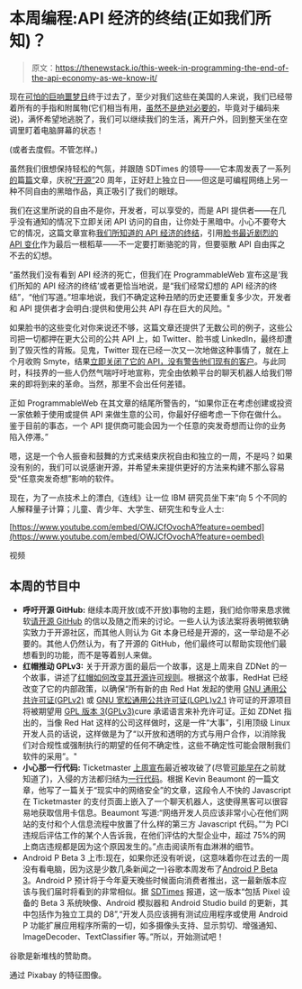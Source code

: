 # 本周编程:API 经济的终结(正如我们所知)？

> 原文：<https://thenewstack.io/this-week-in-programming-the-end-of-the-api-economy-as-we-know-it/>

现在[可怕的巨响噩梦日](https://www.reddit.com/r/funny/comments/8w12m8/happy_nightmare_day/)终于过去了，至少对我们这些在美国的人来说，我们已经带着所有的手指和附属物(它们相当有用，[虽然不是绝对必要的](https://www.nature.com/articles/d41586-018-05588-x)，毕竟对于编码来说)，满怀希望地逃脱了，我们可以继续我们的生活，离开户外，回到整天坐在空调里盯着电脑屏幕的状态！

(或者去度假。不管怎样。)

虽然我们很想保持轻松的气氛，并跟随 SDTimes 的领导——它本周发表了一系列[的](https://sdtimes.com/os/red-hats-open-source-way/)篇[篇](https://sdtimes.com/os/the-apache-license-allows-open-source-to-thrive/)文章，庆祝[“开源”](https://sdtimes.com/os/open-source-at-20-the-ubiquity-of-shared-code/)20 周年，正好赶上独立日——但这是可编程网络上另一种不同自由的黑暗作品，真正吸引了我们的眼球。

我们在这里所说的自由不是你，开发者，可以享受的，而是 API 提供者——在几乎没有通知的情况下立即关闭 API 访问的自由，让你处于黑暗中。小心不要夸大它的情况，这篇文章宣称[我们所知道的 API 经济的终结](https://www.programmableweb.com/news/its-end-api-economy-we-know-it/analysis/2018/07/05)，引用[脸书最近剧烈的 API 变化](https://www.programmableweb.com/news/facebook-continues-to-restrict-and-shut-down-apis/brief/2018/07/02)作为最后一根稻草——不一定要打断骆驼的背，但要驱散 API 自由挥之不去的幻想。

“虽然我们没有看到 API 经济的死亡，但我们在 ProgrammableWeb 宣布这是‘我们所知的 API 经济的终结’或者更恰当地说，是“我们经常幻想的 API 经济的终结”，“他们写道。”坦率地说，我们不确定这种丑陋的历史还要重复多少次，开发者和 API 提供者才会明白:提供和使用公共 API 存在巨大的风险。"

如果脸书的这些变化对你来说还不够，这篇文章还提供了无数公司的例子，这些公司把一切都押在更大公司的公共 API 上，如 Twitter、脸书或 LinkedIn，最终却遭到了毁灭性的背叛。见鬼，Twitter 现在已经一次又一次地做这种事情了，就在上个月收购 Smyte，结果[立即关闭了它的 API，没有警告他们现有的客户](https://techcrunch.com/2018/06/21/twitter-smytes-customers/)。与此同时，科技界的一些人仍然气喘吁吁地宣称，完全由依赖平台的聊天机器人给我们带来的即将到来的革命。当然，那里不会出任何差错。

正如 ProgrammableWeb 在其文章的结尾所警告的，“如果你正在考虑创建或投资一家依赖于使用或提供 API 来做生意的公司，你最好仔细考虑一下你在做什么。鉴于目前的事态，一个 API 提供商可能会因为一个任意的突发奇想而让你的业务陷入停滞。”

嗯，这是一个令人振奋和鼓舞的方式来结束庆祝自由和独立的一周，不是吗？如果没有别的，我们可以说感谢开源，并希望未来提供更好的方法来构建不那么容易受“任意突发奇想”影响的软件。

现在，为了一点技术上的漂白,《连线》让一位 IBM 研究员坐下来“向 5 个不同的人解释量子计算；儿童、青少年、大学生、研究生和专业人士:

[https://www.youtube.com/embed/OWJCfOvochA?feature=oembed](https://www.youtube.com/embed/OWJCfOvochA?feature=oembed)

视频

## 本周的节目中

*   **呼吁开源 GitHub:** 继续本周开放(或不开放)事物的主题，我们给你带来恳求微软[请开源 GitHub](https://github.com/dear-github/dear-github/issues/304) 的信以及随之而来的讨论。一些人认为该法案将表明微软确实致力于开源社区，而其他人则认为 Git 本身已经是开源的，这一举动是不必要的。其他人仍然认为，有了开源的 GitHub，他们最终可以帮助实现他们最想看到的功能，而不是等着别人来做。
*   **红帽推动 GPLv3:** 关于开源方面的最后一个故事，这是上周来自 ZDNet 的一个故事，讲述了[红帽如何改变其开源许可规则](https://www.zdnet.com/article/red-hat-changes-its-open-source-licensing-rules/)。根据这个故事，RedHat 已经改变了它的内部政策，以确保“所有新的由 Red Hat 发起的使用 [GNU 通用公共许可证(GPLv2)](https://www.gnu.org/licenses/old-licenses/gpl-2.0.en.html) 或 [GNU 宽松通用公共许可证(LGPL)v2.1](https://www.gnu.org/licenses/lgpl-3.0.en.html) 许可证的开源项目将被期望用 [GPL 版本 3(GPLv3)](https://www.gnu.org/licenses/gpl-3.0.en.html)cure 承诺语言来补充许可证。正如 ZDNet 指出的，当像 Red Hat 这样的公司这样做时，这是一件“大事”，引用顶级 Linux 开发人员的话说，这样做是为了“以开放和透明的方式与用户合作，以消除我们对合规性或强制执行的期望的任何不确定性，这些不确定性可能会限制我们软件的采用”。"
*   **小心那一行代码:** Ticketmaster [上周宣布](https://security.ticketmaster.co.uk/)最近被攻破了(尽管[可能早在](https://techcrunch.com/2018/06/28/bank-says-ticketmaster-knew-of-breach-months-before-taking-action/)之前就知道了)，入侵的方法都归结为[一行代码](https://www.itwire.com/security/83416-uk-researcher-says-one-line-of-code-caused-ticketmaster-breach.html)。根据 Kevin Beaumont 的一篇文章，他写了一篇关于“现实中的网络安全”的文章，这段令人不快的 Javascript 在 Ticketmaster 的支付页面上嵌入了一个聊天机器人，这使得黑客可以很容易地获取信用卡信息。Beaumont 写道:“网络开发人员应该非常小心在他们网站的支付和个人信息流程中放置了什么样的第三方 Javascript 代码。”“为 PCI 违规后评估工作的某个人告诉我，在他们评估的大型企业中，超过 75%的网上商店违规都是因为这个原因发生的。”点击阅读所有血淋淋的细节。
*   Android P Beta 3 上市:现在，如果你还没有听说，(这意味着你在过去的一周没有看电脑，因为这是少数几条新闻之一)谷歌本周发布了[Android P Beta 3](http://android-developers.googleblog.com/2018/07/android-p-beta-3-is-now-available.html)。Android P 预计将于今年夏天晚些时候面向消费者推出，这一最新版本应该与我们届时将看到的非常相似。据 [SDTimes](https://sdtimes.com/android/android-p-beta-3-is-now-available/) 报道，这一版本“包括 Pixel 设备的 Beta 3 系统映像、Android 模拟器和 Android Studio build 的更新，其中包括作为独立工具的 D8”,“开发人员应该拥有测试应用程序或使用 Android P 功能扩展应用程序所需的一切，如多摄像头支持、显示剪切、增强通知、ImageDecoder、TextClassifier 等。”所以，开始测试吧！

谷歌是新堆栈的赞助商。

通过 Pixabay 的特征图像。

<svg xmlns:xlink="http://www.w3.org/1999/xlink" viewBox="0 0 68 31" version="1.1"><title>Group</title> <desc>Created with Sketch.</desc></svg>